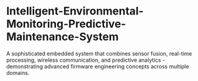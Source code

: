 # Intelligent-Environmental-Monitoring-Predictive-Maintenance-System
A sophisticated embedded system that combines sensor fusion, real-time processing, wireless communication, and predictive analytics - demonstrating advanced firmware engineering concepts across multiple domains.
